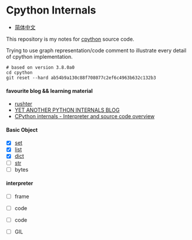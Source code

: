 # Cpython Internals
* [简体中文](https://github.com/zpoint/Cpython-Internals/blob/master/README_CN.md)

This repository is my notes for [cpython](https://github.com/python/cpython) source code.

Trying to use graph representation/code comment to illustrate every detail of cpython implementation.

    # based on version 3.8.0a0
    cd cpython
    git reset --hard ab54b9a130c88f708077c2ef6c4963b632c132b3

#### favourite blog && learning material
* [rushter](https://rushter.com/)
* [YET ANOTHER PYTHON INTERNALS BLOG](https://pythoninternal.wordpress.com/)
* [CPython internals - Interpreter and source code overview](https://www.youtube.com/watch?v=LhadeL7_EIU&list=PLzV58Zm8FuBL6OAv1Yu6AwXZrnsFbbR0S)

#### Basic Object
 - [x] [set](https://github.com/zpoint/Cpython-Internals/blob/master/BasicObject/set/set.md)
 - [x] [list](https://github.com/zpoint/Cpython-Internals/blob/master/BasicObject/list/list.md)
 - [x] [dict](https://github.com/zpoint/Cpython-Internals/blob/master/BasicObject/dict/dict.md)
 - [ ] [str](https://github.com/zpoint/Cpython-Internals/blob/master/BasicObject/str/str.md)
 - [ ] bytes

#### interpreter

 - [ ] frame
 - [ ] code
 - [ ] code
 - [ ] GIL

